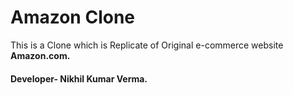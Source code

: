 # Amazon Clone
This is a Clone which is Replicate of Original e-commerce website <b>Amazon.com<b>.
<br>
<h4>Developer- Nikhil Kumar Verma.</h4>